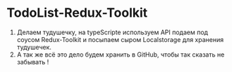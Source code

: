 # TodoList-Redux-Toolkit

1. Делаем тудушечку, на typeScripte используем API подаем под соусом Redux-Toolkit и посыпаем сыром Localstorage для хранения тудушечек. 
2. А так же всё это дело будем хранить в GitHub, чтобы так сказать не забывать ! 